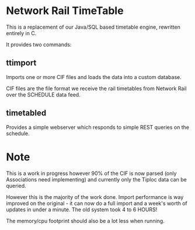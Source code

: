 # Network Rail TimeTable

This is a replacement of our Java/SQL based timetable engine, rewritten entirely in C.

It provides two commands:

## ttimport

Imports one or more CIF files and loads the data into a custom database.

CIF files are the file format we receive the rail timetables from Network Rail over the SCHEDULE data feed.

## timetabled

Provides a simple webserver which responds to simple REST queries on the schedule.

# Note

This is a work in progress however 90% of the CIF is now parsed (only Associations need implementing) and currently only the Tiploc data can be queried.

However this is the majority of the work done. Import performance is way improved on the original - it can now do a full import and a week's worth of updates in under a minute. The old system took 4 to 6 HOURS!

The memory/cpu footprint should also be a lot less when running.
